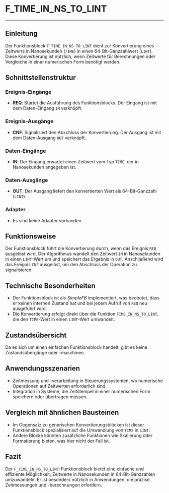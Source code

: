 # F_TIME_IN_NS_TO_LINT

* * * * * * * * * *
## Einleitung
Der Funktionsblock `F_TIME_IN_NS_TO_LINT` dient zur Konvertierung eines Zeitwerts in Nanosekunden (`TIME`) in einen 64-Bit-Ganzzahlwert (`LINT`). Diese Konvertierung ist nützlich, wenn Zeitwerte für Berechnungen oder Vergleiche in einer numerischen Form benötigt werden.

## Schnittstellenstruktur

### **Ereignis-Eingänge**
- **REQ**: Startet die Ausführung des Funktionsblocks. Der Eingang ist mit dem Daten-Eingang `IN` verknüpft.

### **Ereignis-Ausgänge**
- **CNF**: Signalisiert den Abschluss der Konvertierung. Der Ausgang ist mit dem Daten-Ausgang `OUT` verknüpft.

### **Daten-Eingänge**
- **IN**: Der Eingang erwartet einen Zeitwert vom Typ `TIME`, der in Nanosekunden angegeben ist.

### **Daten-Ausgänge**
- **OUT**: Der Ausgang liefert den konvertierten Wert als 64-Bit-Ganzzahl (`LINT`).

### **Adapter**
- Es sind keine Adapter vorhanden.

## Funktionsweise
Der Funktionsblock führt die Konvertierung durch, wenn das Ereignis `REQ` ausgelöst wird. Der Algorithmus wandelt den Zeitwert `IN` in Nanosekunden in einen `LINT`-Wert um und speichert das Ergebnis in `OUT`. Anschließend wird das Ereignis `CNF` ausgelöst, um den Abschluss der Operation zu signalisieren.

## Technische Besonderheiten
- Der Funktionsblock ist als *SimpleFB* implementiert, was bedeutet, dass er keinen internen Zustand hat und bei jedem Aufruf von `REQ` neu ausgeführt wird.
- Die Konvertierung erfolgt direkt über die Funktion `TIME_IN_NS_TO_LINT`, die den `TIME`-Wert in einen `LINT`-Wert umwandelt.

## Zustandsübersicht
Da es sich um einen einfachen Funktionsblock handelt, gibt es keine Zustandsübergänge oder -maschinen.

## Anwendungsszenarien
- Zeitmessung und -verarbeitung in Steuerungssystemen, wo numerische Operationen auf Zeitwerten erforderlich sind.
- Integration in Systeme, die Zeitstempel in einer numerischen Form speichern oder übertragen müssen.

## Vergleich mit ähnlichen Bausteinen
- Im Gegensatz zu generischen Konvertierungsblöcken ist dieser Funktionsblock spezialisiert auf die Umwandlung von `TIME` in `LINT`.
- Andere Blöcke könnten zusätzliche Funktionen wie Skalierung oder Formatierung bieten, was hier nicht der Fall ist.

## Fazit
Der `F_TIME_IN_NS_TO_LINT`-Funktionsblock bietet eine einfache und effiziente Möglichkeit, Zeitwerte in Nanosekunden in 64-Bit-Ganzzahlen umzuwandeln. Er ist besonders nützlich in Anwendungen, die präzise Zeitmessungen und -berechnungen erfordern.